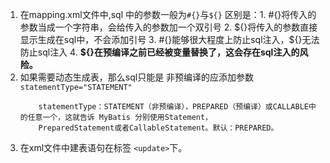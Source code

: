1.  在mapping.xml文件中,sql 中的参数一般为`#{}`与`${}`
    区别是：1. #{}将传入的参数当成一个字符串，会给传入的参数加一个双引号
            2. ${}将传入的参数直接显示生成在sql中，不会添加引号
            3. #{}能够很大程度上防止sql注入，${}无法防止sql注入
            4. **${}在预编译之前已经被变量替换了，这会存在sql注入的风险。**
2.  如果需要动态生成表，那么sql只能是 非预编译的应添加参数 `statementType="STATEMENT"`
    ```aidl
        statementType：STATEMENT（非预编译），PREPARED（预编译）或CALLABLE中的任意一个，这就告诉 MyBatis 分别使用Statement，
        PreparedStatement或者CallableStatement。默认：PREPARED。
    ```
3.  在xml文件中建表语句在标签 `<update>`下。